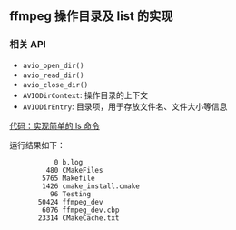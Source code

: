 ## ffmpeg 操作目录及 list 的实现

### 相关 API

- `avio_open_dir()`
- `avio_read_dir()`
- `avio_close_dir()`
- `AVIODirContext`: 操作目录的上下文
- `AVIODirEntry`: 目录项，用于存放文件名、文件大小等信息

[代码：实现简单的 ls 命令](../basic/ffmpeg_list.c)

运行结果如下：
```shell
           0 b.log 
         480 CMakeFiles 
        5765 Makefile 
        1426 cmake_install.cmake 
          96 Testing 
       50424 ffmpeg_dev 
        6076 ffmpeg_dev.cbp 
       23314 CMakeCache.txt 
```